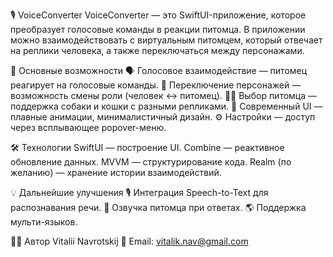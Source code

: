 🎙️ VoiceConverter
VoiceConverter — это SwiftUI-приложение, которое преобразует голосовые команды в реакции питомца. В приложении можно взаимодействовать с виртуальным питомцем, который отвечает на реплики человека, а также переключаться между персонажами.

📱 Основные возможности
🗣️ Голосовое взаимодействие — питомец реагирует на голосовые команды.
🔄 Переключение персонажей — возможность смены роли (человек ↔ питомец).
🐶🐱 Выбор питомца — поддержка собаки и кошки с разными репликами.
🎨 Современный UI — плавные анимации, минималистичный дизайн.
⚙️ Настройки — доступ через всплывающее popover-меню.

🛠️ Технологии
SwiftUI — построение UI.
Combine — реактивное обновление данных.
MVVM — структурирование кода.
Realm (по желанию) — хранение истории взаимодействий.

💡 Дальнейшие улучшения
🎙️ Интеграция Speech-to-Text для распознавания речи.
🎵 Озвучка питомца при ответах.
🌎 Поддержка мульти-языков.

👨‍💻 Автор
Vitalii Navrotskij
📧 Email: vitalik.nav@gmail.com
